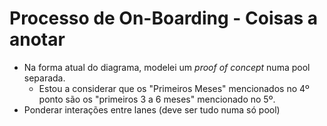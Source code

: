 # Processo de On-Boarding - Coisas a anotar

* Na forma atual do diagrama, modelei um *proof of concept* numa pool separada.
    * Estou a considerar que os "Primeiros Meses" mencionados no 4º ponto são os "primeiros 3 a 6 meses" mencionado no 5º.
* Ponderar interações entre lanes (deve ser tudo numa só pool)